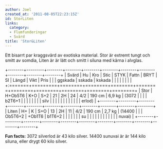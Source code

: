 ```yaml
---
author: Joel
created_at: '2011-08-05T22:23:15Z'
id: StorLiten
links:
  category:
  - Flumfunderingar
  - Svärd
title: 'Stor&Liten'
---
```


Ett bisarrt par kraggsvärd av exotiska material. Stor är extremt tungt och smitt av somdia, Liten är
är lätt och smitt i siluna med kärna i alvglas.

+--------+---------+--------+--------+--------+--------+--------+--------+--------+--------+--------+
| Svärd  | Hu      | Kro    | Stic   | STYK   | Fattn  | BRYT   | SI     | Längd  | Vikt   | Pris   |
|        | ggskada | sskada | kskada |        |        |        |        |        |        |        |
+:=======+=========+========+========+========+========+========+========+========+========+========+
| Stor   | H+Ob5T6 | K+O    | S+2    | 21     | 2H     | 24     | 4/2    | 190 cm | 6,9 kg | (3072  |
|        |         | b2T6+1 |        |        |        |        |        |        |        | silv   |
|        |         |        |        |        |        |        |        |        |        | erlod) |
+--------+---------+--------+--------+--------+--------+--------+--------+--------+--------+--------+
| Liten  | H+      | K      | S+O    | 13     | 2H     | 11     | 4/2    | 190 cm | 2,7 kg | (14400 |
|        | Ob5T6+2 | +Ob1T6 | b1T6+2 |        |        |        |        |        |        | su     |
|        |         |        |        |        |        |        |        |        |        | nuvai) |
+--------+---------+--------+--------+--------+--------+--------+--------+--------+--------+--------+

**Fun facts:** 3072 silverlod är 43 kilo silver. 14400 sunuvai är är 144 kilo siluna, eller drygt 60
kilo silver.